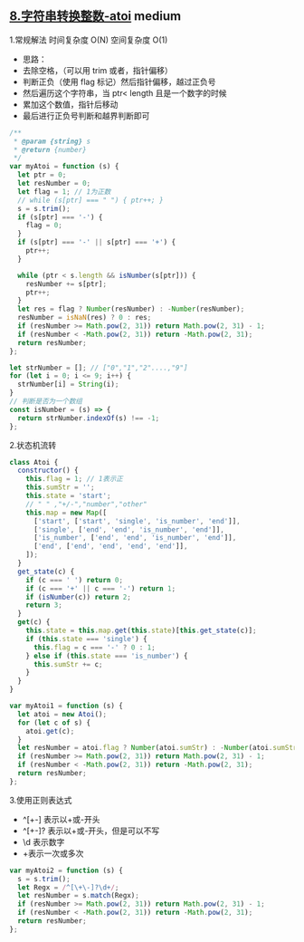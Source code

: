 ## [8.字符串转换整数-atoi](https://leetcode.cn/problems/string-to-integer-atoi/) <Badge type="warning">medium</Badge>

1.常规解法
时间复杂度 O(N)
空间复杂度 O(1)

- 思路：
- 去除空格，（可以用 trim 或者，指针偏移）
- 判断正负（使用 flag 标记）然后指针偏移，越过正负号
- 然后遍历这个字符串，当 ptr\< length 且是一个数字的时候
- 累加这个数值，指针后移动
- 最后进行正负号判断和越界判断即可

```js
/**
 * @param {string} s
 * @return {number}
 */
var myAtoi = function (s) {
  let ptr = 0;
  let resNumber = 0;
  let flag = 1; // 1为正数
  // while (s[ptr] === " ") { ptr++; }
  s = s.trim();
  if (s[ptr] === '-') {
    flag = 0;
  }
  if (s[ptr] === '-' || s[ptr] === '+') {
    ptr++;
  }

  while (ptr < s.length && isNumber(s[ptr])) {
    resNumber += s[ptr];
    ptr++;
  }
  let res = flag ? Number(resNumber) : -Number(resNumber);
  resNumber = isNaN(res) ? 0 : res;
  if (resNumber >= Math.pow(2, 31)) return Math.pow(2, 31) - 1;
  if (resNumber < -Math.pow(2, 31)) return -Math.pow(2, 31);
  return resNumber;
};

let strNumber = []; // ["0","1","2"....,"9"]
for (let i = 0; i <= 9; i++) {
  strNumber[i] = String(i);
}
// 判断是否为一个数组
const isNumber = (s) => {
  return strNumber.indexOf(s) !== -1;
};
```

2.状态机流转

```js
class Atoi {
  constructor() {
    this.flag = 1; // 1表示正
    this.sumStr = '';
    this.state = 'start';
    // " " ,"+/-","number","other"
    this.map = new Map([
      ['start', ['start', 'single', 'is_number', 'end']],
      ['single', ['end', 'end', 'is_number', 'end']],
      ['is_number', ['end', 'end', 'is_number', 'end']],
      ['end', ['end', 'end', 'end', 'end']],
    ]);
  }
  get_state(c) {
    if (c === ' ') return 0;
    if (c === '+' || c === '-') return 1;
    if (isNumber(c)) return 2;
    return 3;
  }
  get(c) {
    this.state = this.map.get(this.state)[this.get_state(c)];
    if (this.state === 'single') {
      this.flag = c === '-' ? 0 : 1;
    } else if (this.state === 'is_number') {
      this.sumStr += c;
    }
  }
}

var myAtoi1 = function (s) {
  let atoi = new Atoi();
  for (let c of s) {
    atoi.get(c);
  }
  let resNumber = atoi.flag ? Number(atoi.sumStr) : -Number(atoi.sumStr);
  if (resNumber >= Math.pow(2, 31)) return Math.pow(2, 31) - 1;
  if (resNumber < -Math.pow(2, 31)) return -Math.pow(2, 31);
  return resNumber;
};
```

3.使用正则表达式

- ^[\+\-] 表示以+或-开头
- ^[\+\-]? 表示以+或-开头，但是可以不写
- \d 表示数字
- +表示一次或多次

```js
var myAtoi2 = function (s) {
  s = s.trim();
  let Regx = /^[\+\-]?\d+/;
  let resNumber = s.match(Regx);
  if (resNumber >= Math.pow(2, 31)) return Math.pow(2, 31) - 1;
  if (resNumber < -Math.pow(2, 31)) return -Math.pow(2, 31);
  return resNumber;
};
```
